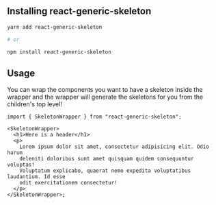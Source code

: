 ## Installing react-generic-skeleton

```bash
yarn add react-generic-skeleton

# or

npm install react-generic-skeleton
```

## Usage

You can wrap the components you want to have a skeleton inside the wrapper and
the wrapper will generate the skeletons for you from the children's top level!

```tsx
import { SkeletonWrapper } from "react-generic-skeleton";

<SkeletonWrapper>
  <h1>Here is a header</h1>
  <p>
    Lorem ipsum dolor sit amet, consectetur adipisicing elit. Odio harum
    deleniti doloribus sunt amet quisquam quidem consequuntur voluptas!
    Voluptatum explicabo, quaerat nemo expedita voluptatibus laudantium. Id esse
    odit exercitationem consectetur!
  </p>
</SkeletonWrapper>;
```
